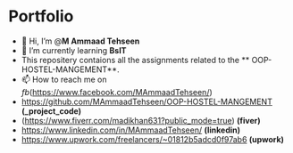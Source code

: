 # Portfolio
- 👋 Hi, I’m @**M Ammaad Tehseen**
- 🌱 I’m currently learning **BsIT**
- This repositery contaions all the assignments related to the ** OOP-HOSTEL-MANGEMENT**.
- 📫 How to reach me on *fb*(https://www.facebook.com/MAmmaadTehseen/)
- https://github.com/MAmmaadTehseen/OOP-HOSTEL-MANGEMENT **(_project_code)**
- (https://www.fiverr.com/madikhan631?public_mode=true) **(fiver)**
- https://www.linkedin.com/in/MAmmaadTehseen/  **(linkedin)**
- https://www.upwork.com/freelancers/~01812b5adcd0f97ab6 **(upwork)**
